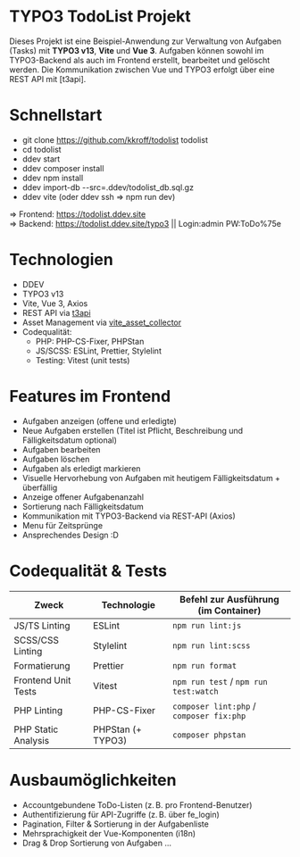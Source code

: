 # TYPO3 TodoList Projekt

Dieses Projekt ist eine Beispiel-Anwendung zur Verwaltung von Aufgaben (Tasks) mit **TYPO3 v13**, **Vite** und **Vue 3**. Aufgaben können sowohl im TYPO3-Backend als auch im Frontend erstellt, bearbeitet und gelöscht werden. Die Kommunikation zwischen Vue und TYPO3 erfolgt über eine REST API mit [t3api].

# Schnellstart

- git clone https://github.com/kkroff/todolist todolist
- cd todolist
- ddev start
- ddev composer install
- ddev npm install
- ddev import-db --src=.ddev/todolist_db.sql.gz
- ddev vite (oder ddev ssh => npm run dev)

=> Frontend: https://todolist.ddev.site  
=> Backend: https://todolist.ddev.site/typo3 || Login:admin PW:ToDo%75e

# Technologien

- DDEV
- TYPO3 v13
- Vite, Vue 3, Axios
- REST API via [t3api](https://extensions.typo3.org/extension/t3api)
- Asset Management via [vite_asset_collector](https://extensions.typo3.org/extension/vite_asset_collector)
- Codequalität:
  - PHP: PHP-CS-Fixer, PHPStan
  - JS/SCSS: ESLint, Prettier, Stylelint
  - Testing: Vitest (unit tests)

# Features im Frontend

- Aufgaben anzeigen (offene und erledigte)
- Neue Aufgaben erstellen (Titel ist Pflicht, Beschreibung und Fälligkeitsdatum optional)
-	Aufgaben bearbeiten
- Aufgaben löschen
- Aufgaben als erledigt markieren
- Visuelle Hervorhebung von Aufgaben mit heutigem Fälligkeitsdatum + überfällig
- Anzeige offener Aufgabenanzahl
- Sortierung nach Fälligkeitsdatum
- Kommunikation mit TYPO3-Backend via REST-API (Axios)
- Menu für Zeitsprünge
- Ansprechendes Design :D

# Codequalität & Tests

| Zweck                 | Technologie        | Befehl zur Ausführung (im Container)     |
|----------------------|--------------------|-------------------------------------------|
| JS/TS Linting        | ESLint             | `npm run lint:js`                         |
| SCSS/CSS Linting     | Stylelint          | `npm run lint:scss`                       |
| Formatierung         | Prettier           | `npm run format`                          |
| Frontend Unit Tests  | Vitest             | `npm run test` / `npm run test:watch`     |
| PHP Linting          | PHP-CS-Fixer       | `composer lint:php` / `composer fix:php`  |
| PHP Static Analysis  | PHPStan (+ TYPO3)  | `composer phpstan`                        |

# Ausbaumöglichkeiten
- Accountgebundene ToDo-Listen (z. B. pro Frontend-Benutzer)
-	Authentifizierung für API-Zugriffe (z. B. über fe_login)
-	Pagination, Filter & Sortierung in der Aufgabenliste
-	Mehrsprachigkeit der Vue-Komponenten (i18n)
-	Drag & Drop Sortierung von Aufgaben
...
